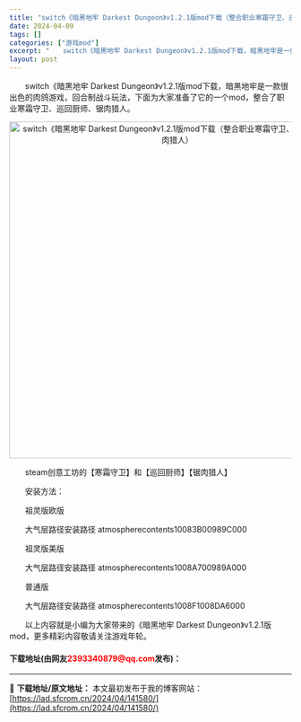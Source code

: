 ```yaml
---
title: "switch《暗黑地牢 Darkest Dungeon》v1.2.1版mod下载（整合职业寒霜守卫、巡回厨师、锯肉猎人）"
date: 2024-04-09
tags: []
categories: ["游戏mod"]
excerpt: "　　switch《暗黑地牢 Darkest Dungeon》v1.2.1版mod下载，暗黑地牢是一款很出色的肉鸽游戏，回合制战斗玩法，下面为大家准备了它的一个mod，整合了职业寒霜守卫、巡回厨师、锯肉猎人。 　　steam创意工坊的【寒霜守卫】和【巡回厨师】【锯肉猎人】 　　安装方法： 　　祖灵版欧&hellip;"
layout: post
---
```


 <p>　　switch《暗黑地牢 Darkest Dungeon》v1.2.1版mod下载，暗黑地牢是一款很出色的肉鸽游戏，回合制战斗玩法，下面为大家准备了它的一个mod，整合了职业寒霜守卫、巡回厨师、锯肉猎人。</p> <p align="center"><img align="" border="0" src="https://lad.sfcrom.cn/wp-content/uploads/2024/04/20240409_661502d72c827.webp" width="600" alt="switch《暗黑地牢 Darkest Dungeon》v1.2.1版mod下载（整合职业寒霜守卫、巡回厨师、锯肉猎人）" /></p> <p>　　steam创意工坊的【寒霜守卫】和【巡回厨师】【锯肉猎人】</p> <p>　　安装方法：</p> <p>　　祖灵版欧版</p> <p>　　大气层路径安装路径 atmospherecontents 10083B00989C000</p> <p>　　祖灵版美版</p> <p>　　大气层路径安装路径 atmospherecontents 1008A700989A000</p> <p>　　普通版</p> <p>　　大气层路径安装路径 atmospherecontents 1008F1008DA6000</p> <p>　　以上内容就是小编为大家带来的《暗黑地牢 Darkest Dungeon》v1.2.1版mod，更多精彩内容敬请关注游戏年轮。</p> <p><h4>下载地址(由网友<font color="red">2393340879@qq.com</font>发布)：</h4></p> 

---
📖 **下载地址/原文地址：** 本文最初发布于我的博客网站：[https://lad.sfcrom.cn/2024/04/141580/](https://lad.sfcrom.cn/2024/04/141580/)
